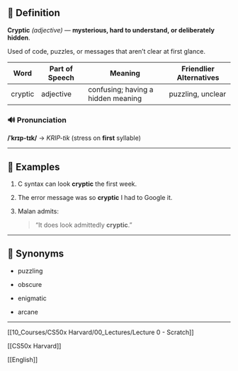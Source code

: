 ## **📖 Definition**

  

**Cryptic** _(adjective)_ — **mysterious, hard to understand, or deliberately hidden**.

Used of code, puzzles, or messages that aren’t clear at first glance.

|**Word**|**Part of Speech**|**Meaning**|**Friendlier Alternatives**|
|---|---|---|---|
|cryptic|adjective|confusing; having a hidden meaning|puzzling, unclear|

### **🔊 Pronunciation**

  

**/ˈkrɪp-tɪk/** → _KRIP-tik_ (stress on **first** syllable)

---

## **📝 Examples**

1. C syntax can look **cryptic** the first week.
    
2. The error message was so **cryptic** I had to Google it.
    
3. Malan admits:
    
    > “It does look admittedly **cryptic**.”
    

---

## **🟰 Synonyms**

- puzzling
    
- obscure
    
- enigmatic
    
- arcane
    

---

[[10_Courses/CS50x Harvard/00_Lectures/Lecture 0 - Scratch]]

[[CS50x Harvard]]

[[English]]
